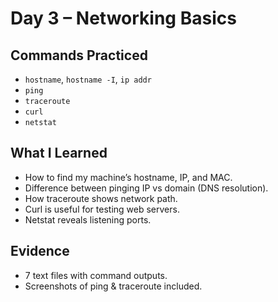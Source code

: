 # Day 3 – Networking Basics

## Commands Practiced
- `hostname`, `hostname -I`, `ip addr`
- `ping`
- `traceroute`
- `curl`
- `netstat`

## What I Learned
- How to find my machine’s hostname, IP, and MAC.
- Difference between pinging IP vs domain (DNS resolution).
- How traceroute shows network path.
- Curl is useful for testing web servers.
- Netstat reveals listening ports.

## Evidence
- 7 text files with command outputs.
- Screenshots of ping & traceroute included.
